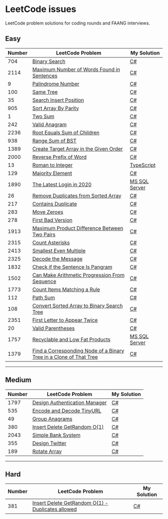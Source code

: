 # LeetCode issues
LeetCode problem solutions for coding rounds and FAANG interviews.

## Easy
| Number | LeetCode Problem | My Solution
| ------------- | ------------- | -------------
| 704 | [Binary Search](https://leetcode.com/problems/binary-search/) | [C#](https://github.com/Ghyro/LeetCode/blob/main/Easy/704.%20Binary%20Search.txt)
| 2114 | [ Maximum Number of Words Found in Sentences](https://leetcode.com/problems/maximum-number-of-words-found-in-sentences/) | [C#](https://github.com/Ghyro/LeetCode/blob/main/Easy/2114.%20Maximum%20Number%20of%20Words%20Found%20in%20Sentences.txt)  | Easy
| 9 | [Palindrome Number](https://leetcode.com/problems/palindrome-number/) | [C#](https://github.com/Ghyro/LeetCode/blob/main/Easy/9.%20Palindrome%20Number.txt)
| 100 | [Same Tree](https://leetcode.com/problems/same-tree/) | [C#](https://github.com/Ghyro/LeetCode/blob/main/Easy/100.%20Same%20Tree.txt)
| 35 | [Search Insert Position](https://leetcode.com/problems/search-insert-position/) | [C#](https://github.com/Ghyro/LeetCode/blob/main/Easy/35.%20Search%20Insert%20Position.txt)
| 905  | [Sort Array By Parity](https://leetcode.com/problems/sort-array-by-parity/) | [C#](https://github.com/Ghyro/LeetCode/blob/main/Easy/905.%20Sort%20Array%20By%20Parity.txt)
| 1  | [Two Sum](https://leetcode.com/problems/two-sum/) | [C#](https://github.com/Ghyro/LeetCode/blob/main/Easy/1.%20Two%20Sum.txt)
| 242 | [Valid Anagram](https://leetcode.com/problems/valid-anagram/) | [C#](https://github.com/Ghyro/LeetCode/blob/main/Easy/242.%20Valid%20Anagram.txt)
| 2236 | [Root Equals Sum of Children](https://leetcode.com/problems/root-equals-sum-of-children/) | [C#](https://github.com/Ghyro/LeetCode/blob/main/Easy/2236.%20Root%20Equals%20Sum%20of%20Children.txt)
| 938 | [Range Sum of BST](https://leetcode.com/problems/range-sum-of-bst/) | [C#](https://github.com/Ghyro/LeetCode/blob/main/Easy/938.%20Range%20Sum%20of%20BST.txt)
| 1389 | [Create Target Array in the Given Order](https://leetcode.com/problems/create-target-array-in-the-given-order/) | [C#](https://github.com/Ghyro/LeetCode/blob/main/Easy/1389.%20Create%20Target%20Array%20in%20the%20Given%20Order.txt)
| 2000 | [Reverse Prefix of Word](https://leetcode.com/problems/reverse-prefix-of-word/) | [C#](https://github.com/Ghyro/LeetCode/blob/main/Easy/2000.%20Reverse%20Prefix%20of%20Word.txt)
| 13 | [Roman to Integer](https://leetcode.com/problems/roman-to-integer/) | [TypeScript](https://github.com/Ghyro/LeetCode/blob/main/Easy/13.%20Roman%20to%20Integer.txt)
| 129 | [Majority Element](https://leetcode.com/problems/majority-element/) | [C#](https://github.com/Ghyro/LeetCode/blob/main/Easy/169.%20Majority%20Element.txt)
| 1890 | [The Latest Login in 2020](https://leetcode.com/problems/the-latest-login-in-2020/) | [MS SQL Server](https://github.com/Ghyro/LeetCode/blob/main/Easy/1890.%20The%20Latest%20Login%20in%202020.txt)
| 26 | [Remove Duplicates from Sorted Array](https://leetcode.com/problems/remove-duplicates-from-sorted-array/) | [C#](https://github.com/Ghyro/LeetCode/blob/main/Easy/26.%20Remove%20Duplicates%20from%20Sorted%20Array.txt)
| 217 | [Contains Duplicate](https://leetcode.com/problems/contains-duplicate/) | [C#](https://github.com/Ghyro/LeetCode/blob/main/Easy/217.%20Contains%20Duplicate.txt)
| 283 | [Move Zeroes](https://leetcode.com/problems/move-zeroes/) | [C#](https://github.com/Ghyro/LeetCode/blob/main/Easy/283.%20Move%20Zeroes.txt)
| 278 | [First Bad Version](https://leetcode.com/problems/first-bad-version/) | [C#](https://github.com/Ghyro/LeetCode/blob/main/Easy/278.%20First%20Bad%20Version.txt)
| 1913 | [Maximum Product Difference Between Two Pairs](https://leetcode.com/problems/maximum-product-difference-between-two-pairs/) | [C#](https://github.com/Ghyro/LeetCode/blob/main/Easy/1913.%20Maximum%20Product%20Difference%20Between%20Two%20Pairs.txt)
| 2315 | [Count Asterisks](https://leetcode.com/problems/count-asterisks/) | [C#](https://github.com/Ghyro/LeetCode/blob/main/Easy/2315.%20Count%20Asterisks.txt)
| 2413 | [Smallest Even Multiple](https://leetcode.com/problems/smallest-even-multiple/) | [C#](https://github.com/Ghyro/LeetCode/blob/main/Easy/2413.%20Smallest%20Even%20Multiple.txt)
| 2325 | [Decode the Message](https://leetcode.com/problems/decode-the-message/) | [C#](https://github.com/Ghyro/LeetCode/blob/main/Easy/2325.%20Decode%20the%20Message.txt)
| 1832 | [Check if the Sentence Is Pangram](https://leetcode.com/problems/check-if-the-sentence-is-pangram/) | [C#](https://github.com/Ghyro/LeetCode/blob/main/Easy/1832.%20Check%20if%20the%20Sentence%20Is%20Pangram.txt)
| 1502 | [Can Make Arithmetic Progression From Sequence](https://leetcode.com/problems/can-make-arithmetic-progression-from-sequence/) | [C#](https://github.com/Ghyro/LeetCode/blob/main/Easy/1502.%20Can%20Make%20Arithmetic%20Progression%20From%20Sequence.txt)
| 1773 | [Count Items Matching a Rule](https://leetcode.com/problems/count-items-matching-a-rule/) | [C#](https://github.com/Ghyro/LeetCode/blob/main/Easy/1773.%20Count%20Items%20Matching%20a%20Rule.txt)
| 112 | [Path Sum](https://leetcode.com/problems/path-sum/) | [C#](https://github.com/Ghyro/LeetCode/blob/main/Easy/112.%20Path%20Sum.txt)
| 108 | [Convert Sorted Array to Binary Search Tree](https://leetcode.com/problems/convert-sorted-array-to-binary-search-tree/) | [C#](https://github.com/Ghyro/LeetCode/blob/main/Easy/108.%20Convert%20Sorted%20Array%20to%20Binary%20Search%20Tree.txt)
| 2351 | [First Letter to Appear Twice](https://leetcode.com/problems/first-letter-to-appear-twice/) | [C#](https://github.com/Ghyro/LeetCode/blob/main/Easy/2351.%20First%20Letter%20to%20Appear%20Twice.txt)
| 20 | [Valid Parentheses](https://leetcode.com/problems/valid-parentheses/) | [C#](https://github.com/Ghyro/LeetCode/blob/main/Easy/20.%20Valid%20Parentheses.txt)
| 1757 | [Recyclable and Low Fat Products](https://leetcode.com/problems/recyclable-and-low-fat-products/) | [MS SQL Server](https://github.com/Ghyro/LeetCode/blob/main/Easy/1757.%20Recyclable%20and%20Low%20Fat%20Products.txt)
| 1379 | [Find a Corresponding Node of a Binary Tree in a Clone of That Tree](https://leetcode.com/problems/find-a-corresponding-node-of-a-binary-tree-in-a-clone-of-that-tree/) | [C#](https://github.com/Ghyro/LeetCode/blob/main/Easy/1379.%20Find%20a%20Corresponding%20Node%20of%20a%20Binary%20Tree%20in%20a%20Clone%20of%20That%20Tree.txt)
---

## Medium
| Number | LeetCode Problem | My Solution
| ------------- | ------------- | -------------
| 1797 | [Design Authentication Manager](https://leetcode.com/problems/design-authentication-manager/) | [C#](https://github.com/Ghyro/LeetCode/blob/main/Medium/1797.%20Design%20Authentication%20Manager.txt)
| 535 | [Encode and Decode TinyURL](https://leetcode.com/problems/encode-and-decode-tinyurl/) | [C#](https://github.com/Ghyro/LeetCode/blob/main/Medium/535.%20Encode%20and%20Decode%20TinyURL.txt)
| 49 | [Group Anagrams](https://leetcode.com/problems/group-anagrams/) | [C#](https://github.com/Ghyro/LeetCode/blob/main/Medium/49.%20Group%20Anagrams.txt)
| 380 | [Insert Delete GetRandom O(1)](https://leetcode.com/problems/insert-delete-getrandom-o1/) | [C#](https://github.com/Ghyro/LeetCode/blob/main/Medium/380.%20Insert%20Delete%20GetRandom%20O(1).txt)
| 2043 | [Simple Bank System](https://leetcode.com/problems/simple-bank-system/) | [C#](https://github.com/Ghyro/LeetCode/blob/main/Medium/2043.%20Simple%20Bank%20System.txt)
| 355  | [Design Twitter](https://leetcode.com/problems/design-twitter/) | [C#](https://github.com/Ghyro/LeetCode/blob/main/Medium/355.%20Design%20Twitter.txt)
| 189  | [Rotate Array](https://leetcode.com/problems/rotate-array/) | [C#](https://github.com/Ghyro/LeetCode/blob/main/Medium/189.%20Rotate%20Array.txt)
---

## Hard
| Number | LeetCode Problem | My Solution
| ------------- | ------------- | ------------- |
| 381  | [Insert Delete GetRandom O(1) - Duplicates allowed](https://leetcode.com/problems/insert-delete-getrandom-o1-duplicates-allowed/) | [C#](https://github.com/Ghyro/LeetCode/blob/main/Hard/381.%20Insert%20Delete%20GetRandom%20O(1)%20-%20Duplicates%20allowed.txt)
